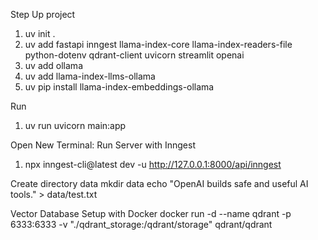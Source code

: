 Step Up project
1. uv init .
2. uv add fastapi inngest llama-index-core llama-index-readers-file python-dotenv qdrant-client uvicorn streamlit openai
3. uv add ollama
4. uv add llama-index-llms-ollama
5. uv pip install llama-index-embeddings-ollama



Run
1. uv run uvicorn main:app


Open New Terminal:
Run Server with Inngest
1. npx inngest-cli@latest dev -u http://127.0.0.1:8000/api/inngest


Create directory data
mkdir data
echo "OpenAI builds safe and useful AI tools." > data/test.txt



Vector Database Setup with Docker 
docker run -d --name qdrant -p 6333:6333 -v "./qdrant_storage:/qdrant/storage" qdrant/qdrant
